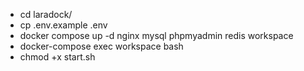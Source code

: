 - cd laradock/
- cp .env.example .env
- docker compose up -d nginx mysql phpmyadmin redis workspace
- docker-compose exec workspace bash
- chmod +x start.sh